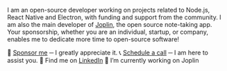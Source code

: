 I am an open-source developer working on projects related to Node.js, React Native and Electron, with funding and support from the community. I am also the main developer of [Joplin](https://joplinapp.org), the open source note-taking app. Your sponsorship, whether you are an individual, startup, or company, enables me to dedicate more time to open-source software!

🙏 [Sponsor me](https://github.com/sponsors/laurent22/) ─ I greatly appreciate it.
📞 [Schedule a call](https://laurent22.youcanbook.me) ─ I am here to assist you.
💭 Find me on [LinkedIn](https://www.linkedin.com/in/laurentcozic/)
🔭 I’m currently working on Joplin
